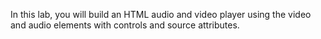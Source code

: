 In this lab, you will build an HTML audio and video player using the video and audio elements with controls and source attributes.

